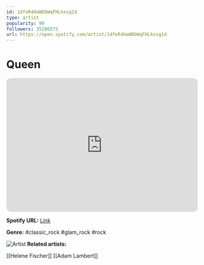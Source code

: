```yaml
---
id: 1dfeR4HaWDbWqFHLkxsg1d
type: artist
popularity: 90
followers: 35286573
url: https://open.spotify.com/artist/1dfeR4HaWDbWqFHLkxsg1d
---
```

# Queen

<iframe style="border-radius:12px" src="https://open.spotify.com/embed/artist/1dfeR4HaWDbWqFHLkxsg1d" width="100%" height="352" frameBorder="0" allowfullscreen="" allow="autoplay; clipboard-write; encrypted-media; fullscreen; picture-in-picture" loading="lazy"></iframe>

**Spotify URL:** [Link](https://open.spotify.com/artist/1dfeR4HaWDbWqFHLkxsg1d)

**Genre:**  #classic_rock #glam_rock #rock

![Artist](https://i.scdn.co/image/b040846ceba13c3e9c125d68389491094e7f2982)
**Related artists:**

[[Helene Fischer]]
[[Adam Lambert]]
